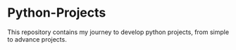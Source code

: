 # Python-Projects
This repository contains my journey to develop python projects, from simple to advance projects. 
